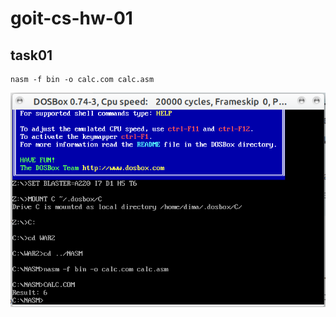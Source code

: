# goit-cs-hw-01

## task01

```
nasm -f bin -o calc.com calc.asm
```

![calc program](./nasm-calc.png)
